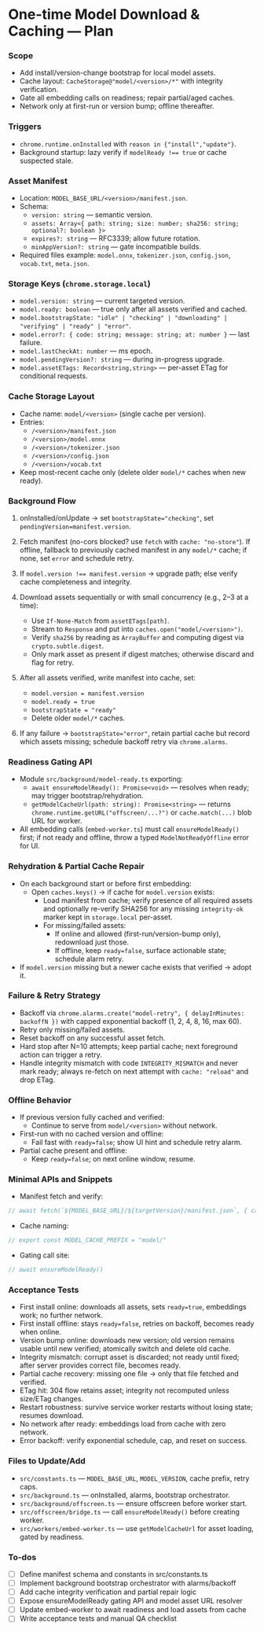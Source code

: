 <!-- 08a15642-ad08-478c-9b5d-625bf7a8156e eefe3f5d-9a80-40f7-bfd0-f443d2390184 -->
# One-time Model Download & Caching — Plan

### Scope

- Add install/version-change bootstrap for local model assets.
- Cache layout: `CacheStorage@"model/<version>/*"` with integrity verification.
- Gate all embedding calls on readiness; repair partial/aged caches.
- Network only at first-run or version bump; offline thereafter.

### Triggers

- `chrome.runtime.onInstalled` with `reason in {"install","update"}`.
- Background startup: lazy verify if `modelReady !== true` or cache suspected stale.

### Asset Manifest

- Location: `MODEL_BASE_URL/<version>/manifest.json`.
- Schema:
  - `version: string` — semantic version.
  - `assets: Array<{ path: string; size: number; sha256: string; optional?: boolean }>`
  - `expires?: string` — RFC3339; allow future rotation.
  - `minAppVersion?: string` — gate incompatible builds.
- Required files example: `model.onnx`, `tokenizer.json`, `config.json`, `vocab.txt`, `meta.json`.

### Storage Keys (`chrome.storage.local`)

- `model.version: string` — current targeted version.
- `model.ready: boolean` — true only after all assets verified and cached.
- `model.bootstrapState: "idle" | "checking" | "downloading" | "verifying" | "ready" | "error"`.
- `model.error?: { code: string; message: string; at: number }` — last failure.
- `model.lastCheckAt: number` — ms epoch.
- `model.pendingVersion?: string` — during in-progress upgrade.
- `model.assetETags: Record<string,string>` — per-asset ETag for conditional requests.

### Cache Storage Layout

- Cache name: `model/<version>` (single cache per version).
- Entries:
  - `/<version>/manifest.json`
  - `/<version>/model.onnx`
  - `/<version>/tokenizer.json`
  - `/<version>/config.json`
  - `/<version>/vocab.txt`
- Keep most-recent cache only (delete older `model/*` caches when new ready).

### Background Flow

1. onInstalled/onUpdate → set `bootstrapState="checking"`, set `pendingVersion=manifest.version`.
2. Fetch manifest (no-cors blocked? use `fetch` with `cache: "no-store"`). If offline, fallback to previously cached manifest in any `model/*` cache; if none, set `error` and schedule retry.
3. If `model.version !== manifest.version` → upgrade path; else verify cache completeness and integrity.
4. Download assets sequentially or with small concurrency (e.g., 2–3 at a time):

   - Use `If-None-Match` from `assetETags[path]`.
   - Stream to `Response` and put into `caches.open("model/<version>")`.
   - Verify `sha256` by reading as `ArrayBuffer` and computing digest via `crypto.subtle.digest`.
   - Only mark asset as present if digest matches; otherwise discard and flag for retry.

5. After all assets verified, write manifest into cache, set:

   - `model.version = manifest.version`
   - `model.ready = true`
   - `bootstrapState = "ready"`
   - Delete older `model/*` caches.

6. If any failure → `bootstrapState="error"`, retain partial cache but record which assets missing; schedule backoff retry via `chrome.alarms`.

### Readiness Gating API

- Module `src/background/model-ready.ts` exporting:
  - `await ensureModelReady(): Promise<void>` — resolves when ready; may trigger bootstrap/rehydration.
  - `getModelCacheUrl(path: string): Promise<string>` — returns `chrome.runtime.getURL("offscreen/...?")` or `cache.match(...)` blob URL for worker.
- All embedding calls (`embed-worker.ts`) must call `ensureModelReady()` first; if not ready and offline, throw a typed `ModelNotReadyOffline` error for UI.

### Rehydration & Partial Cache Repair

- On each background start or before first embedding:
  - Open `caches.keys()` → if cache for `model.version` exists:
    - Load manifest from cache; verify presence of all required assets and optionally re-verify SHA256 for any missing `integrity-ok` marker kept in `storage.local` per-asset.
    - For missing/failed assets:
      - If online and allowed (first-run/version-bump only), redownload just those.
      - If offline, keep `ready=false`, surface actionable state; schedule alarm retry.
- If `model.version` missing but a newer cache exists that verified → adopt it.

### Failure & Retry Strategy

- Backoff via `chrome.alarms.create("model-retry", { delayInMinutes: backoffN })` with capped exponential backoff (1, 2, 4, 8, 16, max 60).
- Retry only missing/failed assets.
- Reset backoff on any successful asset fetch.
- Hard stop after N=10 attempts; keep partial cache; next foreground action can trigger a retry.
- Handle integrity mismatch with code `INTEGRITY_MISMATCH` and never mark ready; always re-fetch on next attempt with `cache: "reload"` and drop ETag.

### Offline Behavior

- If previous version fully cached and verified:
  - Continue to serve from `model/<version>` without network.
- First-run with no cached version and offline:
  - Fail fast with `ready=false`; show UI hint and schedule retry alarm.
- Partial cache present and offline:
  - Keep `ready=false`; on next online window, resume.

### Minimal APIs and Snippets

- Manifest fetch and verify:
```startLine:endLine:src/background.ts
// await fetch(`${MODEL_BASE_URL}/${targetVersion}/manifest.json`, { cache: "no-store" })
```

- Cache naming:
```startLine:endLine:src/constants.ts
// export const MODEL_CACHE_PREFIX = "model/"
```

- Gating call site:
```startLine:endLine:src/workers/embed-worker.ts
// await ensureModelReady()
```


### Acceptance Tests

- First install online: downloads all assets, sets `ready=true`, embeddings work; no further network.
- First install offline: stays `ready=false`, retries on backoff, becomes ready when online.
- Version bump online: downloads new version; old version remains usable until new verified; atomically switch and delete old cache.
- Integrity mismatch: corrupt asset is discarded; not ready until fixed; after server provides correct file, becomes ready.
- Partial cache recovery: missing one file → only that file fetched and verified.
- ETag hit: 304 flow retains asset; integrity not recomputed unless size/ETag changes.
- Restart robustness: survive service worker restarts without losing state; resumes download.
- No network after ready: embeddings load from cache with zero network.
- Error backoff: verify exponential schedule, cap, and reset on success.

### Files to Update/Add

- `src/constants.ts` — `MODEL_BASE_URL`, `MODEL_VERSION`, cache prefix, retry caps.
- `src/background.ts` — onInstalled, alarms, bootstrap orchestrator.
- `src/background/offscreen.ts` — ensure offscreen before worker start.
- `src/offscreen/bridge.ts` — call `ensureModelReady()` before creating worker.
- `src/workers/embed-worker.ts` — use `getModelCacheUrl` for asset loading, gated by readiness.

### To-dos

- [ ] Define manifest schema and constants in src/constants.ts
- [ ] Implement background bootstrap orchestrator with alarms/backoff
- [ ] Add cache integrity verification and partial repair logic
- [ ] Expose ensureModelReady gating API and model asset URL resolver
- [ ] Update embed-worker to await readiness and load assets from cache
- [ ] Write acceptance tests and manual QA checklist
